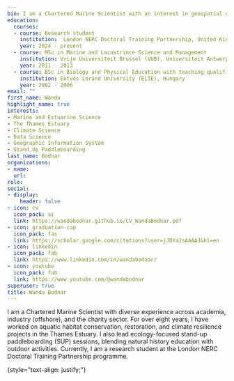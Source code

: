 ```yaml
---
bio: I am a Chartered Marine Scientist with an interest in geospatial data science.
education:
  courses:
  - course: Research student
    institution:  London NERC Doctoral Training Partnership, United Kingdom
    year: 2024 - present
  - course: MSc in Marine and Lacustrince Science and Management
    institution: Vrije Universiteit Brussel (VUB), Universiteit Antwerpen (UA), Universiteit Gent (UGent), Belgium
    year: 2011 - 2013
  - course: BSc in Biology and Physical Education with teaching qualification
    institution: Eötvös Loránd University (ELTE), Hungary
    year: 2002 - 2006
email: ""
first_name: Wanda
highlight_name: true
interests:
- Marine and Estuarine Science
- The Thames Estuary
- Climate Science
- Data Science
- Geographic Information System
- Stand Up Paddleboarding
last_name: Bodnar
organizations:
- name: 
  url: 
role: 
social:
- display:
    header: false
- icon: cv
  icon_pack: ai
  link: https://wandabodnar.github.io/CV_WandaBodnar.pdf
- icon: graduation-cap
  icon_pack: fas
  link: https://scholar.google.com/citations?user=jJDYa2sAAAAJ&hl=en
- icon: linkedin
  icon_pack: fab
  link: https://www.linkedin.com/in/wandabodnar/
- icon: youtube
  icon_pack: fab
  link: https://www.youtube.com/@wandabodnar
superuser: true
title: Wanda Bodnar
---
```


I am a Chartered Marine Scientist with diverse experience across academia, industry (offshore), and the charity sector. For over eight years, I have worked on aquatic habitat conservation, restoration, and climate resilience projects in the Thames Estuary. I also lead ecology-focused stand-up paddleboarding (SUP) sessions, blending natural history education with outdoor activities. Currently, I am a research student at the London NERC Doctoral Training Partnership programme.

{style="text-align: justify;"}
